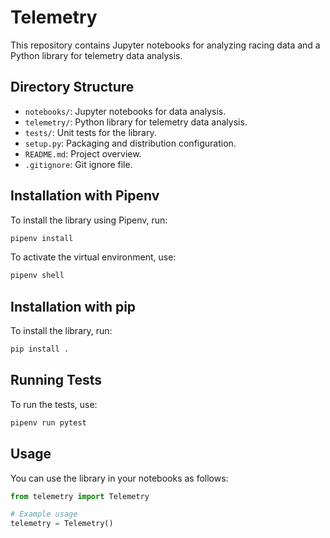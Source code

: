 # Telemetry

This repository contains Jupyter notebooks for analyzing racing data and a Python library for telemetry data analysis.

## Directory Structure

- `notebooks/`: Jupyter notebooks for data analysis.
- `telemetry/`: Python library for telemetry data analysis.
- `tests/`: Unit tests for the library.
- `setup.py`: Packaging and distribution configuration.
- `README.md`: Project overview.
- `.gitignore`: Git ignore file.

## Installation with Pipenv

To install the library using Pipenv, run:

```bash
pipenv install
```

To activate the virtual environment, use:

```bash
pipenv shell
```

## Installation with pip

To install the library, run:

```bash
pip install .
```

## Running Tests

To run the tests, use:

```bash
pipenv run pytest
```

## Usage

You can use the library in your notebooks as follows:

```python
from telemetry import Telemetry

# Example usage
telemetry = Telemetry()
```
